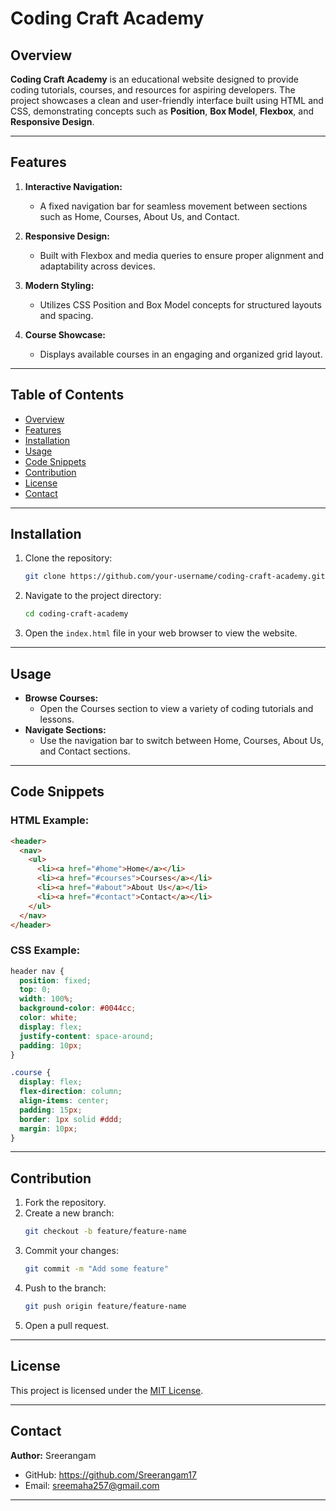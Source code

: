 # Coding Craft Academy

## Overview
**Coding Craft Academy** is an educational website designed to provide coding tutorials, courses, and resources for aspiring developers. The project showcases a clean and user-friendly interface built using HTML and CSS, demonstrating concepts such as **Position**, **Box Model**, **Flexbox**, and **Responsive Design**.

---

## Features
1. **Interactive Navigation:**
   - A fixed navigation bar for seamless movement between sections such as Home, Courses, About Us, and Contact.

2. **Responsive Design:**
   - Built with Flexbox and media queries to ensure proper alignment and adaptability across devices.

3. **Modern Styling:**
   - Utilizes CSS Position and Box Model concepts for structured layouts and spacing.

4. **Course Showcase:**
   - Displays available courses in an engaging and organized grid layout.

---

## Table of Contents
- [Overview](#overview)
- [Features](#features)
- [Installation](#installation)
- [Usage](#usage)
- [Code Snippets](#code-snippets)
- [Contribution](#contribution)
- [License](#license)
- [Contact](#contact)

---

## Installation
1. Clone the repository:
   ```bash
   git clone https://github.com/your-username/coding-craft-academy.git
   ```
2. Navigate to the project directory:
   ```bash
   cd coding-craft-academy
   ```
3. Open the `index.html` file in your web browser to view the website.

---

## Usage
- **Browse Courses:**
   - Open the Courses section to view a variety of coding tutorials and lessons.
- **Navigate Sections:**
   - Use the navigation bar to switch between Home, Courses, About Us, and Contact sections.

---

## Code Snippets
### HTML Example:
```html
<header>
  <nav>
    <ul>
      <li><a href="#home">Home</a></li>
      <li><a href="#courses">Courses</a></li>
      <li><a href="#about">About Us</a></li>
      <li><a href="#contact">Contact</a></li>
    </ul>
  </nav>
</header>
```

### CSS Example:
```css
header nav {
  position: fixed;
  top: 0;
  width: 100%;
  background-color: #0044cc;
  color: white;
  display: flex;
  justify-content: space-around;
  padding: 10px;
}

.course {
  display: flex;
  flex-direction: column;
  align-items: center;
  padding: 15px;
  border: 1px solid #ddd;
  margin: 10px;
}
```

---

## Contribution
1. Fork the repository.
2. Create a new branch:
   ```bash
   git checkout -b feature/feature-name
   ```
3. Commit your changes:
   ```bash
   git commit -m "Add some feature"
   ```
4. Push to the branch:
   ```bash
   git push origin feature/feature-name
   ```
5. Open a pull request.

---

## License
This project is licensed under the [MIT License](LICENSE).

---

## Contact
**Author:** Sreerangam
- GitHub: https://github.com/Sreerangam17
- Email: sreemaha257@gmail.com

---



